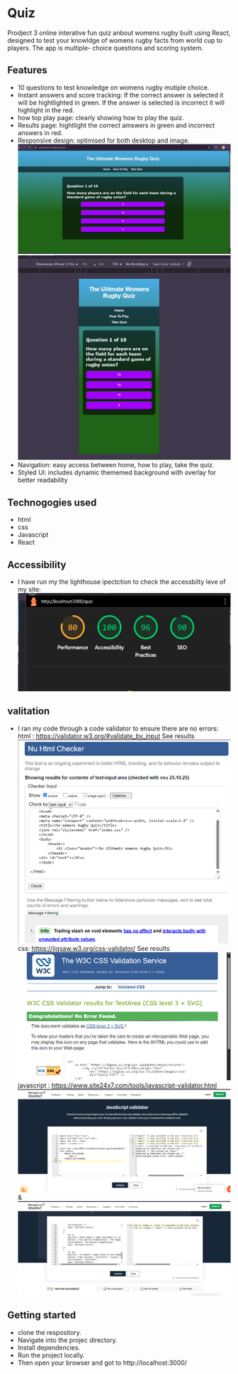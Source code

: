 # Quiz
Prodject 3 online interative fun quiz anbout womens rugby built using React, designed to test your knowldge of womens rugby facts from world cup to players. The app is multiple- choice questions and scoring system.

## Features
- 10 questions to test knowledge on womens rugby mutiple choice. 
- Instant answers and score tracking: If the correct answer is selected it will be hightlighted in green. If the answer is selected is incorrect it will highlight in the red.
- how top play page: clearly showing how to play the quiz.
- Results page: hightlight the correct amswers in green and incorrect answers in red.
- Responsive design: optimised for both desktop and image. ![screenshot](src/assets/desktop-screenshot.png) ![screenshot](src/assets/mobile-screenshot.png)
- Navigation: easy access between home, how to play, take the quiz.
- Styled UI: includes dynamic thememed background with overlay for better readability

## Technogogies used
- html
- css
- Javascript 
- React 

## Accessibility
- I have run my the lighthouse ipectction to check the accessbilty leve of my site: ![Accessibility & Performance](src/assets/lighthouse-screenshot.png)

## valitation 
- I ran my code through a code validator to ensure there are no errors: 
 html : https://validator.w3.org/#validate_by_input See results ![here](src/assets/htmlcheck-screenshot.png)
 css: https://jigsaw.w3.org/css-validator/  See results ![here](src/assets/csstest-screenshot.png)
  javascript : https://www.site24x7.com/tools/javascript-validator.html ![screenshot](src/assets/javascript-screenshot.png) & ![screenshot](src/assets/javascript-screenshot1.png)

 ## Getting started
  - clone the respository. 
  - Navigate into the projec directory.
  - Install dependencies.
  - Run the project locally.
  - Then open your browser and got to http://localhost:3000/ 

